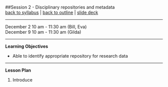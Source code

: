 ##Session 2 - Disciplinary repositories and metadata  
[back to syllabus](../syllabus.md) | [back to outline](../session02.md) | [slide deck](../slides/slides02.html)

---

December 2 10 am - 11:30 am  (Bill, Eva)  
December 9 10 am - 11:30 am (Gilda)  

---

**Learning Objectives**  
- Able to identify appropriate repository for research data

---

**Lesson Plan**  

1. Introduce 

